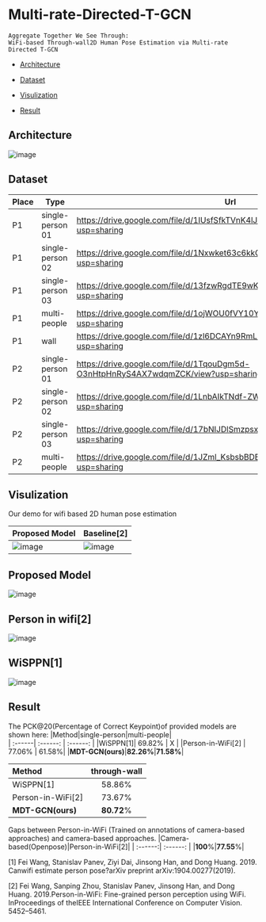 # Multi-rate-Directed-T-GCN
    Aggregate Together We See Through: 
    WiFi-based Through-wall2D Human Pose Estimation via Multi-rate Directed T-GCN


* [Architecture](#architecture)

* [Dataset](#dataset)

* [Visulization](#visulization)

* [Result](#result)

## Architecture
![image](https://github.com/Multi-rate-Directed-T-GCN/MDT-GCN/blob/master/pic/Architecture.png)

## Dataset
Place | Type | Url
---| --- | ---
P1 | single-person 01 | https://drive.google.com/file/d/1IUsfSfkTVnK4lJICaCY-WcYPr5nVYeTQ/view?usp=sharing
P1 | single-person 02 | https://drive.google.com/file/d/1Nxwket63c6kkCkgsoi6w4zCdxjdFLvfV/view?usp=sharing
P1 | single-person 03 | https://drive.google.com/file/d/13fzwRgdTE9wK7WZLFf2-1Ns1cA2r0IrB/view?usp=sharing
P1 | multi-people | https://drive.google.com/file/d/1ojWOU0fVY10YK0NimxG2ySB6pk3yaOOE/view?usp=sharing
P1 | wall | https://drive.google.com/file/d/1zl6DCAYn9RmLH1L8rKFfp2qXYpuwfWff/view?usp=sharing
P2 | single-person 01 | https://drive.google.com/file/d/1TqouDgm5d-O3nHtpHnRyS4AX7wdqmZCK/view?usp=sharing
P2 | single-person 02 | https://drive.google.com/file/d/1LnbAIkTNdf-ZWroCC9ELQ8JDUCIoASKo/view?usp=sharing
P2 | single-person 03 | https://drive.google.com/file/d/17bNIJDlSmzpsxon5GR3hIUJKdHGHEYaN/view?usp=sharing
P2 | multi-people | https://drive.google.com/file/d/1JZml_KsbsbBDBEaHGfbGyUxwZcATBFhU/view?usp=sharing


## Visulization
Our demo for wifi based 2D human pose estimation

Proposed Model | Baseline[2]
---|---
![image](https://github.com/fingerk28/MDT-GCN/blob/master/img/proposed_model.gif)|![image](https://github.com/fingerk28/MDT-GCN/blob/master/img/baseline.gif)



Proposed Model
----
![image](https://github.com/Multi-rate-Directed-T-GCN/MDT-GCN/blob/master/pic/MDTGCN.png)

Person in wifi[2]
---
![image](https://github.com/Multi-rate-Directed-T-GCN/MDT-GCN/blob/master/pic/person%20in%20wifi.png)

WiSPPN[1]
---
![image](https://github.com/Multi-rate-Directed-T-GCN/MDT-GCN/blob/master/pic/WiSPPN.png)



## Result
The PCK@20(Percentage of Correct Keypoint)of provided models are shown here:
|Method|single-person|multi-people|                       
| :------| :------: | :------: |
|WiSPPN[1]|  69.82%    | X   |
|Person-in-WiFi[2] | 77.06% | 61.58%|
|**MDT-GCN(ours)**|**82.26%**|**71.58%**|

|Method|through-wall|
| :------| :------: |
|WiSPPN[1]|  58.86%    |
|Person-in-WiFi[2] | 73.67%|
|**MDT-GCN(ours)**|**80.72**%|

Gaps between Person-in-WiFi (Trained on annotations of camera-based approaches) and camera-based approaches.
|Camera-based(Openpose)|Person-in-WiFi[2]|
| :------:| :------: |
|**100**%|**77.55**%|

[1] Fei Wang, Stanislav Panev, Ziyi Dai, Jinsong Han, and Dong Huang. 2019. Canwifi estimate person pose?arXiv preprint arXiv:1904.00277(2019).

[2] Fei Wang, Sanping Zhou, Stanislav Panev, Jinsong Han, and Dong Huang. 2019.Person-in-WiFi: Fine-grained person perception using WiFi. InProceedings of theIEEE International Conference on Computer Vision. 5452–5461.
